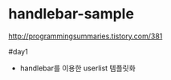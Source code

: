 # handlebar-sample

http://programmingsummaries.tistory.com/381

#day1
- handlebar를 이용한 userlist 템플릿화 